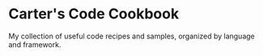 # Carter's Code Cookbook

My collection of useful code recipes and samples, organized by language and framework. 